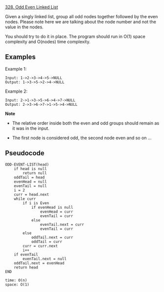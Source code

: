 [328. Odd Even Linked List](https://leetcode.com/problems/odd-even-linked-list/)

Given a singly linked list, group all odd nodes together followed by the even nodes. Please note here we are talking about the node number and not the value in the nodes.

You should try to do it in place. The program should run in O(1) space complexity and O(nodes) time complexity.

## Examples

Example 1:

```
Input: 1->2->3->4->5->NULL
Output: 1->3->5->2->4->NULL
```

Example 2:

```
Input: 2->1->3->5->6->4->7->NULL
Output: 2->3->6->7->1->5->4->NULL
```

**Note**

-   The relative order inside both the even and odd groups should remain as it was in the input.

-   The first node is considered odd, the second node even and so on ...

## Pseudocode

```
ODD-EVENT-LIST(head)
    if head is null
        return null
    oddTail = head
    evenHead = null
    evenTail = null
    i = 2
    curr = head.next
    while curr
        if i is Even
            if evenHead is null
                evenHead = curr
                evenTail = curr
            else
                evenTail.next = curr
                evenTail = curr
        else
            oddTail.next = curr
            oddTail = curr
        curr = curr.next
        i++
    if evenTail
        evenTail.next = null
    oddTail.next = evenHead
    return head
END

time: O(n)
space: O(1)
```

